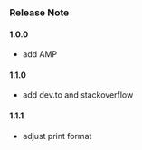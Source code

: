 ### Release Note

#### 1.0.0

- add AMP

#### 1.1.0

- add dev.to and stackoverflow

#### 1.1.1

- adjust print format
